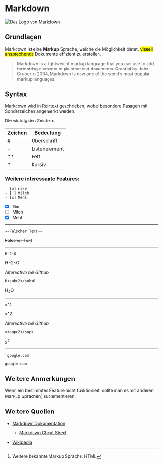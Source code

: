 # Markdown

![Das Logo von Markdown](https://weibeld.net/assets/icons/markdown.png)

## Grundlagen

Markdown ist eine **Markup** Sprache, welche die Möglichkeit bietet, <mark>visuell ansprechende</mark> Dokumente effizient zu erstellen.

> Markdown is a lightweight markup language that you can use to add formatting elements to plaintext text documents. Created by John Gruber in 2004, Markdown is now one of the world’s most popular markup languages.

## Syntax

Markdown wird in Reintext geschrieben, wobei besondere Pasagen mit Sonderzeichen angemerkt werden.

Die wichtigsten Zeichen:

| Zeichen | Bedeutung |
| --- | --- |
| # | Überschrift |
| - | Listenelement |
| ** | Fett |
| * | Kursiv |

### Weitere interessante Features:

```
- [x] Eier
- [ ] Milch
- [x] Mehl
```


- [x] Eier
- [ ] Milch
- [x] Mehl

---

`~~Falscher Text~~`

~~Falscher Text~~

---

`H~2~O`

H~2~O

*Alternative bei Github:*

`H<sub>2</sub>O`

H<sub>2</sub>O

---

`x^2`

x^2

*Alternative bei Github:*

`x<sup>2</sup>`

x<sup>2</sup>

---

`` `google.com` ``

`google.com`

## Weitere Anmerkungen

Wenn ein bestimmtes Feature nicht funktioniert, sollte man es mit anderen Markup Sprachen[^1] sublementieren.

## Weitere Quellen

- [Markdown Dokumentation](https://www.markdownguide.org/)

  - [Markdown Cheat Sheet](https://www.markdownguide.org/cheat-sheet/)

- [Wikipedia](https://de.wikipedia.org/wiki/Markdown)

[^1]: Weitere bekannte Markup Sprache: HTML
